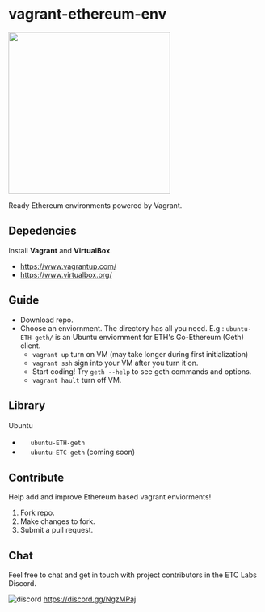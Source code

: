 # vagrant-ethereum-env

<img src="https://proxy.duckduckgo.com/iu/?u=https%3A%2F%2Fwww.mugo.ca%2Fvar%2Fezwebin_site%2Fstorage%2Fimages%2Fblog%2Fbuilding-a-development-environment-from-a-production-website-with-vagrant-and-virtualbox%2F207719-1-eng-US%2FBuilding-a-development-environment-from-a-production-website-with-Vagrant-and-VirtualBox.png&f=1" width="320">

Ready Ethereum environments powered by Vagrant.

## Depedencies

Install __Vagrant__ and __VirtualBox__. 
- https://www.vagrantup.com/
- https://www.virtualbox.org/
  
## Guide

- Download repo.
- Choose an enviornment. The directory has all you need. E.g.: `ubuntu-ETH-geth/` is an Ubuntu enviornment for ETH's Go-Ethereum (Geth) client.
  - `vagrant up` turn on VM (may take longer during first initialization)
  - `vagrant ssh` sign into your VM after you turn it on.
  - Start coding! Try `geth --help` to see geth commands and options.
  - `vagrant hault` turn off VM.

## Library

Ubuntu 
<img src="https://proxy.duckduckgo.com/iu/?u=http%3A%2F%2Fpipeline.loni.usc.edu%2Fwp-content%2Fuploads%2F2015%2F07%2Fubuntu-logo.png&f=1" height="16">

  - <img src="https://proxy.duckduckgo.com/iu/?u=https%3A%2F%2Fupload.wikimedia.org%2Fwikipedia%2Fcommons%2Fthumb%2F0%2F05%2FEthereum_logo_2014.svg%2F1200px-Ethereum_logo_2014.svg.png&f=1" height="16"> `ubuntu-ETH-geth`
  - <img src="https://proxy.duckduckgo.com/iu/?u=https%3A%2F%2Fupload.wikimedia.org%2Fwikipedia%2Fen%2Fthumb%2F7%2F76%2FEthereum_Classic_logo.svg%2F624px-Ethereum_Classic_logo.svg.png&f=1" height="16"> `ubuntu-ETC-geth` (coming soon)

## Contribute

Help add and improve Ethereum based vagrant enviorments!

1. Fork repo.
2. Make changes to fork.
3. Submit a pull request.

## Chat

Feel free to chat and get in touch with project contributors in the ETC Labs Discord.

 ![discord](https://i.imgur.com/e7naFC2.png "discord link") https://discord.gg/NgzMPaj 







